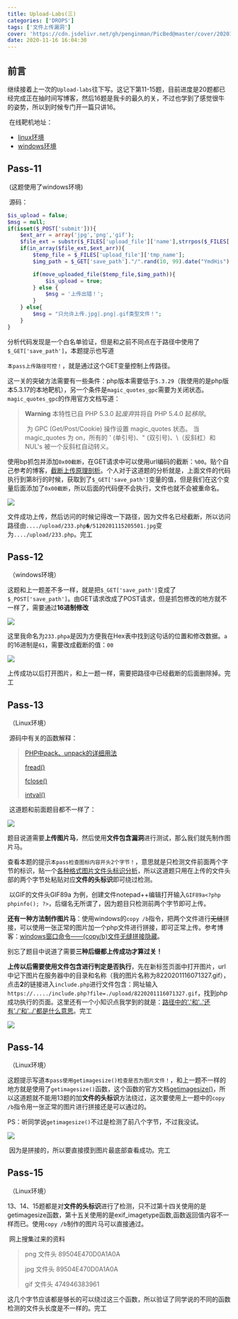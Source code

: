```yaml
---
title: Upload-Labs(三)
categories: ['DROPS']
tags: ['文件上传漏洞']
cover: 'https://cdn.jsdelivr.net/gh/penginman/PicBed@master/cover/20201116160237.png'
date: 2020-11-16 16:04:30
---
```


## 前言

​	继续接着上一次的`Upload-labs`往下写。这记下第11-15题，目前进度是20题都已经完成正在抽时间写博客，然后16题是我卡的最久的关，不过也学到了感觉很牛的姿势，所以到时候专门开一篇只讲16。

​	在线靶机地址：

* [linux环境](https://buuoj.cn/challenges#Upload-Labs-Linux)
* [windows环境](https://buuoj.cn/challenges#[Windows]Upload-Labs-Windows)

## Pass-11

​	(这题使用了windows环境)

​	源码：

```php
$is_upload = false;
$msg = null;
if(isset($_POST['submit'])){
    $ext_arr = array('jpg','png','gif');
    $file_ext = substr($_FILES['upload_file']['name'],strrpos($_FILES['upload_file']['name'],".")+1);
    if(in_array($file_ext,$ext_arr)){
        $temp_file = $_FILES['upload_file']['tmp_name'];
        $img_path = $_GET['save_path']."/".rand(10, 99).date("YmdHis").".".$file_ext;

        if(move_uploaded_file($temp_file,$img_path)){
            $is_upload = true;
        } else {
            $msg = '上传出错！';
        }
    } else{
        $msg = "只允许上传.jpg|.png|.gif类型文件！";
    }
}
```

​	分析代码发现是一个白名单验证，但是和之前不同点在于路径中使用了`$_GET['save_path']`，本题提示也写道

`本pass上传路径可控！`，就是通过这个GET变量控制上传路径。

​	这一关的突破方法需要有一些条件：php版本需要低于`5.3.29`（我使用的是php版本5.3.17的本地靶机），另一个条件是`magic_quotes_gpc`需要为关闭状态。`magic_quotes_gpc`的作用官方文档写道：

>**Warning** 本特性已自 PHP 5.3.0 起*废弃*并将自 PHP 5.4.0 起*移除*。
>
>​      为 GPC (Get/Post/Cookie) 操作设置 magic_quotes 状态。      当 magic_quotes 为 on，所有的 ' (单引号)、" (双引号)、\（反斜杠）和 NUL's 被一个反斜杠自动转义。     

​	使用bp抓包并添加`0x00截断`，在GET请求中可以使用url编码的截断：`%00`。贴个自己参考的博客，[截断上传原理剖析](https://www.cnblogs.com/milantgh/p/3612978.html)。个人对于这道题的分析就是，上面文件的代码执行到第8行的时候，获取到了`$_GET['save_path']`变量的值，但是我们在这个变量后面添加了`0x00截断`，所以后面的代码便不会执行，文件也就不会被重命名。

![](https://cdn.jsdelivr.net/gh/penginman/PicBed@master/artical/20201115204109.png)

​	文件成功上传，然后访问的时候记得改一下路径，因为文件名已经截断，所以访问路径由`..../upload/233.php�/5120201115205501.jpg`变为`..../upload/233.php`。完工



## Pass-12

​	（windows环境）

​	这题和上一题差不多一样，就是把`$_GET['save_path']`变成了`$_POST['save_path']`。由GET请求改成了POST请求，但是抓包修改的地方就不一样了，需要通过**16进制修改**

![](https://cdn.jsdelivr.net/gh/penginman/PicBed@master/artical/20201115210935.png)

​	这里我命名为`233.phpa`是因为方便我在Hex表中找到这句话的位置和修改数据。`a`的16进制是`61`，需要改成截断的值：`00`

![](https://cdn.jsdelivr.net/gh/penginman/PicBed@master/artical/20201115211024.png)

​	上传成功以后打开图片，和上一题一样，需要把路径中已经截断的后面删除掉。完工



## Pass-13

​	（Linux环境）

​	源码中有关的函数解释：

> [PHP中pack、unpack的详细用法](https://segmentfault.com/a/1190000008305573)
>
> [fread()](https://www.php.net/manual/zh/function.fread.php)
>
> [fclose()](https://www.php.net/fclose)
>
> [intval()](https://www.php.net/intval)

​	这道题和前面题目都不一样了：

![](https://cdn.jsdelivr.net/gh/penginman/PicBed@master/artical/20201115211509.png)

​	题目说道需要**上传图片马**，然后使用**文件包含漏洞**进行测试，那么我们就先制作图片马。

​	查看本题的提示`本pass检查图标内容开头2个字节！`，意思就是只检测文件前面两个字节的标识，贴一个[各种格式图片文件头标识分析](https://blog.csdn.net/qq_37414405/article/details/84660148)，所以这道题只用在上传的文件头部的两个字节处粘贴对应**文件的头标识**即可绕过检测。

​	以GIF的文件头GIF89a 为例，创建文件notepad++编辑打开输入`GIF89a<?php phpinfo(); ?>`，后缀名无所谓了，因为题目只检测前两个字节即可上传。

​	**还有一种方法制作图片马**：使用windows的`copy /b`指令，把两个文件进行~~无缝~~拼接，可以使用一张正常的图片加一个php文件进行拼接，即可正常上传。参考博客：[windows窗口命令——(copy/b)文件无缝拼接隐藏](https://blog.csdn.net/gaoshi66/article/details/83653143)。

​	别忘了题目中说道了需要**三种后缀都上传成功才算过关！**

​	**上传以后需要使用文件包含进行判定是否执行**，先在新标签页面中打开图片，url中记下图片在服务器中的目录和名称（我的图片名称为8220201116071327.gif），点击**2**的链接进入`include.php`进行文件包含：网址输入`https://...../include.php?file=./upload/8220201116071327.gif`，找到php成功执行的页面。这里还有一个小知识点我学到的就是：[路径中的'.'和'..'还有'./'和'../'都是什么意思](https://www.cnblogs.com/xc90/articles/10257402.html)。完工

![](https://cdn.jsdelivr.net/gh/penginman/PicBed@master/artical/20201116152417.png)



## Pass-14

​	（Linux环境）

​	这题提示写道`本pass使用getimagesize()检查是否为图片文件！`，和上一题不一样的地方就是使用了`getimagesize()`函数，这个函数的官方文档[getimagesize()](https://www.php.net/manual/zh/function.getimagesize.php)，所以这道题就不能用13题的加**文件的头标识**方法绕过，这次要使用上一题中的`copy /b`指令用一张正常的图片进行拼接还是可以通过的。

​	PS：听同学说`getimagesize()`不过是检测了前八个字节，不过我没试。

![](https://cdn.jsdelivr.net/gh/penginman/PicBed@master/artical/20201116155407.png)

​	因为是拼接的，所以要直接摸到图片最底部查看成功。完工



## Pass-15

​	（Linux环境）

​	13、14、15题都是对**文件的头标识**进行了检测，只不过第十四关使用的是getimagesize函数，第十五关使用的是exif_imagetype函数,函数返回值内容不一样而已。使用`copy /b`制作的图片马可以直接通过。

​	网上搜集过来的资料

> png 文件头  89504E470D0A1A0A
>
> jpg 文件头 89504E470D0A1A0A
>
> gif 文件头 474946383961

​	这几个字节应该都是够长的可以绕过这三个函数，所以验证了同学说的不同的函数检测的文件头长度是不一样的。完工



